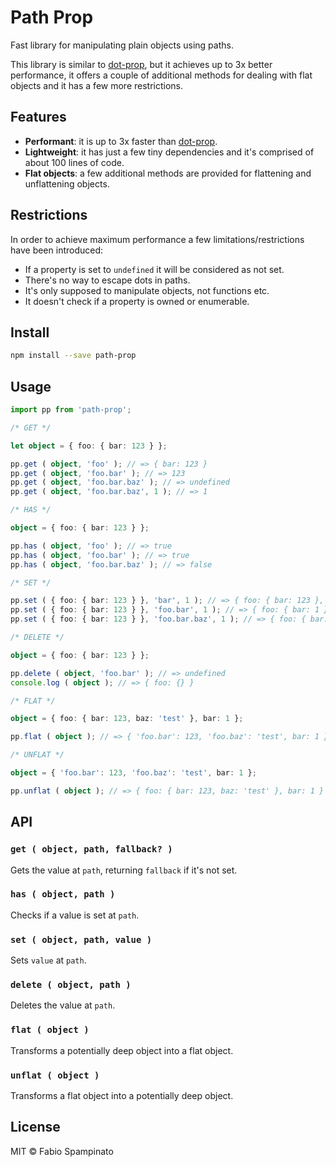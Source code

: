 # Path Prop

Fast library for manipulating plain objects using paths.

This library is similar to [dot-prop](https://github.com/sindresorhus/dot-prop), but it achieves up to 3x better performance, it offers a couple of additional methods for dealing with flat objects and it has a few more restrictions.

## Features

- **Performant**: it is up to 3x faster than [dot-prop](https://github.com/sindresorhus/dot-prop).
- **Lightweight**: it has just a few tiny dependencies and it's comprised of about 100 lines of code.
- **Flat objects**: a few additional methods are provided for flattening and unflattening objects.

## Restrictions

In order to achieve maximum performance a few limitations/restrictions have been introduced:

- If a property is set to `undefined` it will be considered as not set.
- There's no way to escape dots in paths.
- It's only supposed to manipulate objects, not functions etc.
- It doesn't check if a property is owned or enumerable.

## Install

```sh
npm install --save path-prop
```

## Usage

```ts
import pp from 'path-prop';

/* GET */

let object = { foo: { bar: 123 } };

pp.get ( object, 'foo' ); // => { bar: 123 }
pp.get ( object, 'foo.bar' ); // => 123
pp.get ( object, 'foo.bar.baz' ); // => undefined
pp.get ( object, 'foo.bar.baz', 1 ); // => 1

/* HAS */

object = { foo: { bar: 123 } };

pp.has ( object, 'foo' ); // => true
pp.has ( object, 'foo.bar' ); // => true
pp.has ( object, 'foo.bar.baz' ); // => false

/* SET */

pp.set ( { foo: { bar: 123 } }, 'bar', 1 ); // => { foo: { bar: 123 }, bar: 1 }
pp.set ( { foo: { bar: 123 } }, 'foo.bar', 1 ); // => { foo: { bar: 1 } }
pp.set ( { foo: { bar: 123 } }, 'foo.bar.baz', 1 ); // => { foo: { bar: { baz: 1 } } }

/* DELETE */

object = { foo: { bar: 123 } };

pp.delete ( object, 'foo.bar' ); // => undefined
console.log ( object ); // => { foo: {} }

/* FLAT */

object = { foo: { bar: 123, baz: 'test' }, bar: 1 };

pp.flat ( object ); // => { 'foo.bar': 123, 'foo.baz': 'test', bar: 1 }

/* UNFLAT */

object = { 'foo.bar': 123, 'foo.baz': 'test', bar: 1 };

pp.unflat ( object ); // => { foo: { bar: 123, baz: 'test' }, bar: 1 }
```

## API

### `get ( object, path, fallback? )`

Gets the value at `path`, returning `fallback` if it's not set.

### `has ( object, path )`

Checks if a value is set at `path`.

### `set ( object, path, value )`

Sets `value` at `path`.

### `delete ( object, path )`

Deletes the value at `path`.

### `flat ( object )`

Transforms a potentially deep object into a flat object.

### `unflat ( object )`

Transforms a flat object into a potentially deep object.

## License

MIT © Fabio Spampinato
